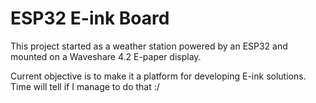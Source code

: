 # ESP32 E-ink Board

This project started as a weather station powered by an ESP32 and mounted on a Waveshare 4.2 E-paper display.

Current objective is to make it a platform for developing E-ink solutions. Time will tell if I manage to do that :/

